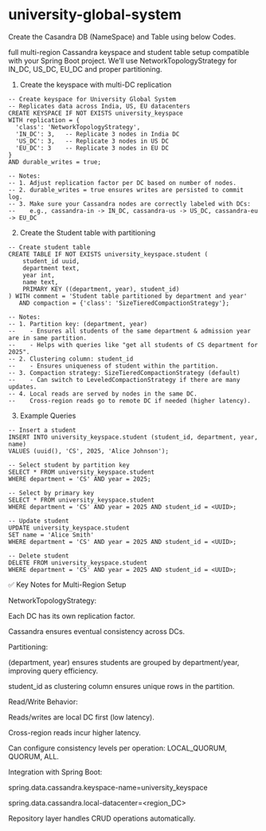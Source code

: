 # university-global-system

Create the Casandra DB (NameSpace) and Table using below Codes.

full multi-region Cassandra keyspace and student table setup compatible with your Spring Boot project. We’ll use NetworkTopologyStrategy for IN_DC, US_DC, EU_DC and proper partitioning.

1. Create the keyspace with multi-DC replication
   
```cql
-- Create keyspace for University Global System
-- Replicates data across India, US, EU datacenters
CREATE KEYSPACE IF NOT EXISTS university_keyspace
WITH replication = {
  'class': 'NetworkTopologyStrategy',
  'IN_DC': 3,   -- Replicate 3 nodes in India DC
  'US_DC': 3,   -- Replicate 3 nodes in US DC
  'EU_DC': 3    -- Replicate 3 nodes in EU DC
}
AND durable_writes = true;

-- Notes:
-- 1. Adjust replication factor per DC based on number of nodes.
-- 2. durable_writes = true ensures writes are persisted to commit log.
-- 3. Make sure your Cassandra nodes are correctly labeled with DCs:
--    e.g., cassandra-in -> IN_DC, cassandra-us -> US_DC, cassandra-eu -> EU_DC
```

2. Create the Student table with partitioning

```cql
-- Create student table
CREATE TABLE IF NOT EXISTS university_keyspace.student (
    student_id uuid,
    department text,
    year int,
    name text,
    PRIMARY KEY ((department, year), student_id)
) WITH comment = 'Student table partitioned by department and year'
   AND compaction = {'class': 'SizeTieredCompactionStrategy'};

-- Notes:
-- 1. Partition key: (department, year)
--    - Ensures all students of the same department & admission year are in same partition.
--    - Helps with queries like "get all students of CS department for 2025".
-- 2. Clustering column: student_id
--    - Ensures uniqueness of student within the partition.
-- 3. Compaction strategy: SizeTieredCompactionStrategy (default)
--    - Can switch to LeveledCompactionStrategy if there are many updates.
-- 4. Local reads are served by nodes in the same DC.
--    Cross-region reads go to remote DC if needed (higher latency).
```


3. Example Queries

```cql
-- Insert a student
INSERT INTO university_keyspace.student (student_id, department, year, name)
VALUES (uuid(), 'CS', 2025, 'Alice Johnson');

-- Select student by partition key
SELECT * FROM university_keyspace.student
WHERE department = 'CS' AND year = 2025;

-- Select by primary key
SELECT * FROM university_keyspace.student
WHERE department = 'CS' AND year = 2025 AND student_id = <UUID>;

-- Update student
UPDATE university_keyspace.student
SET name = 'Alice Smith'
WHERE department = 'CS' AND year = 2025 AND student_id = <UUID>;

-- Delete student
DELETE FROM university_keyspace.student
WHERE department = 'CS' AND year = 2025 AND student_id = <UUID>;
```

✅ Key Notes for Multi-Region Setup

NetworkTopologyStrategy:

Each DC has its own replication factor.

Cassandra ensures eventual consistency across DCs.

Partitioning:

(department, year) ensures students are grouped by department/year, improving query efficiency.

student_id as clustering column ensures unique rows in the partition.

Read/Write Behavior:

Reads/writes are local DC first (low latency).

Cross-region reads incur higher latency.

Can configure consistency levels per operation: LOCAL_QUORUM, QUORUM, ALL.

Integration with Spring Boot:

spring.data.cassandra.keyspace-name=university_keyspace

spring.data.cassandra.local-datacenter=<region_DC>

Repository layer handles CRUD operations automatically.

